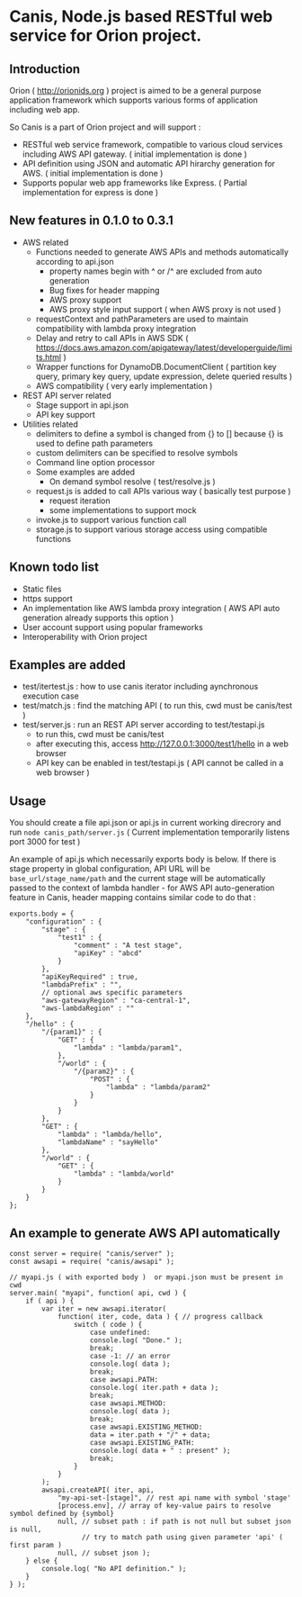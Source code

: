 # Canis, Node.js based RESTful web service for Orion project.

## Introduction
Orion ( http://orionids.org ) project is aimed to be a general purpose
application framework which supports various forms of application
including web app.

So Canis is a part of Orion project and will support :
- RESTful web service framework, compatible to various cloud services including AWS API gateway. ( initial implementation is done )
- API definition using JSON and automatic API hirarchy generation for AWS. ( initial implementation is done )
- Supports popular web app frameworks like Express. ( Partial implementation for express is done )

## New features in 0.1.0 to 0.3.1
- AWS related
	- Functions needed to generate AWS APIs and methods automatically according to api.json
		- property names begin with ^ or /^ are excluded from auto generation
		- Bug fixes for header mapping
		- AWS proxy support
		- AWS proxy style input support ( when AWS proxy is not used )
	- requestContext and pathParameters are used to maintain compatibility with lambda proxy integration
	- Delay and retry to call APIs in AWS SDK ( https://docs.aws.amazon.com/apigateway/latest/developerguide/limits.html )
	- Wrapper functions for DynamoDB.DocumentClient ( partition key query, primary key query, update expression, delete queried results )
	- AWS compatibility ( very early implementation )
- REST API server related
	- Stage support in api.json
	- API key support
- Utilities related
	- delimiters to define a symbol is changed from {} to [] because {} is used to define path parameters
	- custom delimiters can be specified to resolve symbols
	- Command line option processor
	- Some examples are added
		- On demand symbol resolve ( test/resolve.js )
	- request.js is added to call APIs various way ( basically test purpose )
		- request iteration
		- some implementations to support mock
	- invoke.js to support various function call
	- storage.js to support various storage access using compatible functions

## Known todo list
- Static files
- https support
- An implementation like AWS lambda proxy integration ( AWS API auto generation already supports this option )
- User account support using popular frameworks
- Interoperability with Orion project

## Examples are added
- test/itertest.js : how to use canis iterator including aynchronous execution case
- test/match.js : find the matching API ( to run this, cwd must be canis/test )
- test/server.js : run an REST API server according to test/testapi.js
	- to run this, cwd must be canis/test
	- after executing this, access http://127.0.0.1:3000/test1/hello in a web browser
	- API key can be enabled in test/testapi.js ( API cannot be called in a web browser )

## Usage
You should create a file api.json or api.js in current working direcrory and run
`node canis_path/server.js`
( Current implementation temporarily listens port 3000 for test )

An example of api.js which necessarily exports body is below.
If there is stage property in global configuration, API URL will be
`base_url/stage_name/path` and the current stage will be automatically passed to
the context of lambda handler - for AWS API auto-generation feature in Canis,
header mapping contains similar code to do that :
```
exports.body = {
	"configuration" : {
		"stage" : {
			"test1" : {
				"comment" : "A test stage",
				"apiKey" : "abcd"
			}
		},
		"apiKeyRequired" : true,
		"lambdaPrefix" : "",
		// optional aws specific parameters
		"aws-gatewayRegion" : "ca-central-1",
		"aws-lambdaRegion" : ""
	},
	"/hello" : {
		"/{param1}" : {
			"GET" : {
				"lambda" : "lambda/param1",
			},
			"/world" : {
				"/{param2}" : {
					"POST" : {
						"lambda" : "lambda/param2"
					}
				}
			}
		},
		"GET" : {
			"lambda" : "lambda/hello",
			"lambdaName" : "sayHello"
		},
		"/world" : {
			"GET" : {
				"lambda" : "lambda/world"
			}
		}
	}
};
```


## An example to generate AWS API automatically
```
const server = require( "canis/server" );
const awsapi = require( "canis/awsapi" );

// myapi.js ( with exported body )  or myapi.json must be present in cwd
server.main( "myapi", function( api, cwd ) {
	if ( api ) {
		var iter = new awsapi.iterator(
			function( iter, code, data ) { // progress callback
				switch ( code ) {
					case undefined:
					console.log( "Done." );
					break;
					case -1: // an error
					console.log( data );
					break;
					case awsapi.PATH:
					console.log( iter.path + data );
					break;
					case awsapi.METHOD:
					console.log( data );
					break;
					case awsapi.EXISTING_METHOD:
					data = iter.path + "/" + data;
					case awsapi.EXISTING_PATH:
					console.log( data + " : present" );
					break;
				}
			}
		);
		awsapi.createAPI( iter, api,
			"my-api-set-[stage]", // rest api name with symbol 'stage'
			[process.env], // array of key-value pairs to resolve symbol defined by {symbol}
			null, // subset path : if path is not null but subset json is null,
			      // try to match path using given parameter 'api' ( first param )
			null, // subset json );
	} else {
		console.log( "No API definition." );
	}
} );
```
